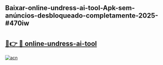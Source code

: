 ## Baixar-online-undress-ai-tool-Apk-sem-anúncios-desbloqueado-completamente-2025-#470iw

# <h2><a href="https://ainizakaria.my?title=online-undress-ai-tool&ref=22M">🔗👉 🔴 online-undress-ai-tool</a></h2>

[![acn](https://github.com/user-attachments/assets/0f9c940e-d8b0-45ae-aac7-cd30a18b3e1c)](https://ainizakaria.my?title=online-undress-ai-tool&ref=22M)


